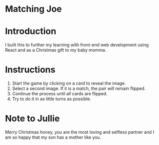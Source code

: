 # Matching Joe

# Introduction

I built this to further my learning with front-end web development using React and as a Christmas gift to my baby momma.

# Instructions

1. Start the game by clicking on a card to reveal the image.
2. Select a second image. If it is a match, the pair will remain flipped.
3. Continue the process until all cards are flipped.
4. Try to do it in as little turns as possible.

# Note to Jullie

Merry Christmas honey, you are the most loving and selfless partner and I am so happy that my son has a mother like you.

